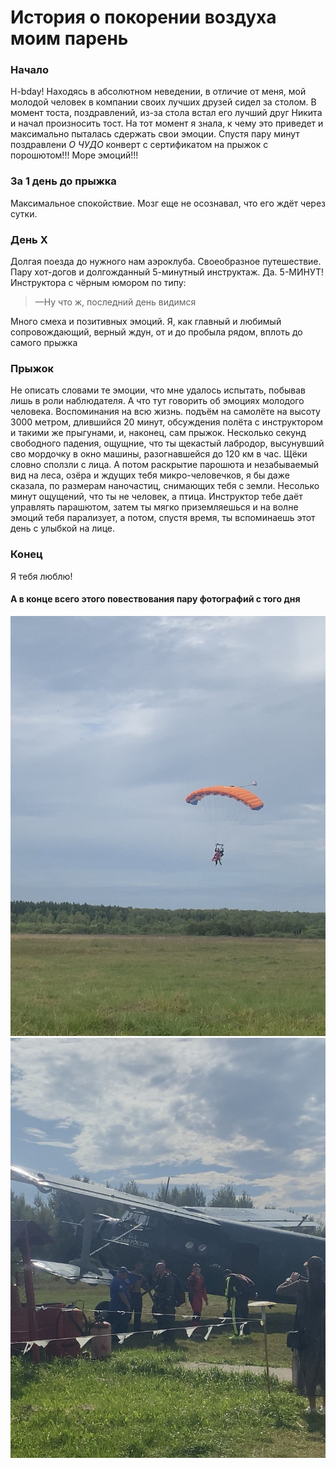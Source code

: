 # История о покорении воздуха моим парень 

### Начало 

H-bday! Находясь в абсолютном неведении, в отличие от меня, мой молодой человек в компании своих лучших друзей сидел за столом. В момент тоста, поздравлений, из-за стола встал его лучший друг Никита и начал произносить тост. На тот момент я знала, к чему это приведет и максимально пыталась сдержать свои эмоции. Спустя пару минут поздравлени *О ЧУДО* конверт с сертификатом на прыжок с порошютом!!! Море эмоций!!!


### За 1 день до прыжка 

Максимальное спокойствие. Мозг еще не осознавал, что его ждёт через сутки.

### День Х

Долгая поезда до нужного нам аэроклуба. Своеобразное путешествие. Пару хот-догов и долгожданный 5-минутный инструктаж. Да. 5-МИНУТ! Инструктора с чёрным юмором по типу: 

> —Ну что ж, последний день видимся

Много смеха и позитивных эмоций. Я, как главный и любимый сопровождающий, верный ждун, от и до пробыла рядом, вплоть до самого прыжка

### Прыжок

Не описать словами те эмоции, что мне удалось испытать, побывав лишь в роли наблюдателя. А что тут говорить об эмоциях молодого человека. Воспоминания на всю жизнь. подъём на самолёте на высоту 3000 метром, длившийся 20 минут, обсуждения полёта с инструктором и такими же прыгунами, и, наконец, сам прыжок. Несколько секунд свободного падения, ощущние, что ты щекастый лабродор, высунувший сво мордочку в окно машины, разогнавшейся до 120 км в час. Щёки словно сползли с лица. А потом раскрытие парошюта и незабываемый вид на леса, озёра и ждущих тебя микро-человечков, я бы даже сказала, по размерам наночастиц, снимающих тебя с земли. Несолько минут ощущений, что ты не человек, а птица. Инструктор тебе даёт управлять парашютом, затем ты мягко приземляешься и на волне эмоций тебя парализует, а потом, спустя время, ты вспоминаешь этот день с улыбкой на лице. 

### Конец 

Я тебя люблю!

#### А в конце всего этого повествования пару фотографий с того дня

![](/img/парашют.jpg)
![](/img/самолёт.jpg)